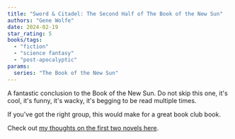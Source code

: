 ```yaml
---
title: "Sword & Citadel: The Second Half of The Book of the New Sun"
authors: "Gene Wolfe"
date: 2024-02-19
star_rating: 5
books/tags:
  - "fiction"
  - "science fantasy"
  - "post-apocalyptic"
params:
  series: "The Book of the New Sun"
---
```


A fantastic conclusion to the Book of the New Sun. Do not skip this one, it's
cool, it's funny, it's wacky, it's begging to be read multiple times.

If you've got the right group, this would make for a great book club book.

<!--more-->

Check out [my thoughts on the first two novels here](/books/2024-02-11/).
